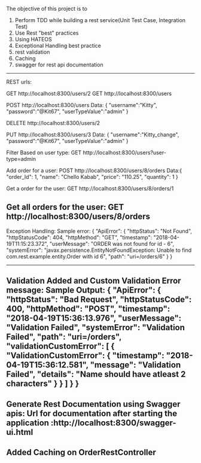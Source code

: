 The objective of this project is to 

1) Perform TDD while building a rest service(Unit Test Case, Integration Test)
2) Use Rest "best" practices
3) Using HATEOS
4) Exceptional Handling best practice
5) rest validation
6) Caching
7) swagger for rest api documentation


-----------------------------------------------------------
REST urls:

GET http://localhost:8300/users/2
GET http://localhost:8300/users

POST http://localhost:8300/users
Data: {
	"username":"Kitty",
	"password":"@Kit67",
	"userTypeValue":"admin"
}

DELETE http://localhost:8300/users/2

PUT http://localhost:8300/users/3
Data: {
	"username":"Kitty_change",
	"password":"@Kit67",
	"userTypeValue":"admin"
}

Filter Based on user type:
GET http://localhost:8300/users?user-type=admin


Add order for a user:
POST http://localhost:8300/users/8/orders
Data:{
        "order_Id": 1,
        "name": "Chello Kabab",
        "price": "110.25",
        "quantity": 1
    }
    
Get a order for the user:
GET http://localhost:8300/users/8/orders/1

Get all orders for the user:
GET http://localhost:8300/users/8/orders
------------------------------------------------------------------------------
Exception Handling:
Sample error:
{
    "ApiError": {
        "httpStatus": "Not Found",
        "httpStatusCode": 404,
        "httpMethod": "GET",
        "timestamp": "2018-04-19T11:15:23.372",
        "userMessage": "ORDER was not found for id - 6",
        "systemError": "javax.persistence.EntityNotFoundException: Unable to find com.rest.example.entity.Order with id 6",
        "path": "uri=/orders/6"
    }
}

-------------------------------------------------------------------------------------
Validation Added and Custom Validation Error message:
Sample Output:
{
    "ApiError": {
        "httpStatus": "Bad Request",
        "httpStatusCode": 400,
        "httpMethod": "POST",
        "timestamp": "2018-04-19T15:36:13.976",
        "userMessage": "Validation Failed",
        "systemError": "Validation Failed",
        "path": "uri=/orders",
        "validationCustomError": [
            {
                "ValidationCustomError": {
                    "timestamp": "2018-04-19T15:36:12.581",
                    "message": "Validation Failed",
                    "details": "Name should have atleast 2 characters"
                }
            }
        ]
    }
}
--------------------------------------------------------------------------------------------
Generate Rest Documentation using Swagger apis:
Url for documentation after starting the application :http://localhost:8300/swagger-ui.html
--------------------------------------------------------------------------------------------
Added Caching on OrderRestController
------------------------------------------------------------------------------------


